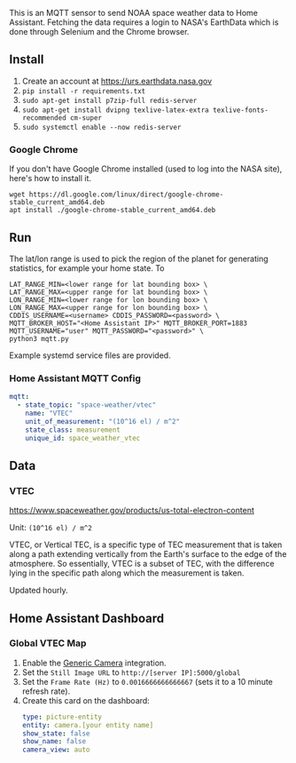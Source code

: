 This is an MQTT sensor to send NOAA space weather data to Home Assistant. Fetching the data requires a login to NASA's
EarthData which is done through Selenium and the Chrome browser.

## Install

1. Create an account at <https://urs.earthdata.nasa.gov>
2. `pip install -r requirements.txt`
3. `sudo apt-get install p7zip-full redis-server`
4. `sudo apt-get install dvipng texlive-latex-extra texlive-fonts-recommended cm-super`
5. `sudo systemctl enable --now redis-server`

### Google Chrome

If you don't have Google Chrome installed (used to log into the NASA site), here's how to install it.

```shell
wget https://dl.google.com/linux/direct/google-chrome-stable_current_amd64.deb
apt install ./google-chrome-stable_current_amd64.deb
```

## Run

The lat/lon range is used to pick the region of the planet for generating statistics, for example your home state. To

```shell
LAT_RANGE_MIN=<lower range for lat bounding box> \
LAT_RANGE_MAX=<upper range for lat bounding box> \
LON_RANGE_MIN=<lower range for lon bounding box> \
LON_RANGE_MAX=<upper range for lon bounding box> \
CDDIS_USERNAME=<username> CDDIS_PASSWORD=<password> \
MQTT_BROKER_HOST="<Home Assistant IP>" MQTT_BROKER_PORT=1883 MQTT_USERNAME="user" MQTT_PASSWORD="<password>" \
python3 mqtt.py
```

Example systemd service files are provided.

### Home Assistant MQTT Config

```yaml
mqtt:
  - state_topic: "space-weather/vtec"
    name: "VTEC"
    unit_of_measurement: "(10^16 el) / m^2"
    state_class: measurement
    unique_id: space_weather_vtec
```

## Data

### VTEC

<https://www.spaceweather.gov/products/us-total-electron-content>

Unit: `(10^16 el) / m^2`

VTEC, or Vertical TEC, is a specific type of TEC measurement that is taken along a path extending
vertically from the Earth's surface to the edge of the atmosphere. So essentially, VTEC is a subset of TEC, with the
difference lying in the specific path along which the measurement is taken.

Updated hourly.

## Home Assistant Dashboard

### Global VTEC Map

1. Enable the [Generic Camera](https://www.home-assistant.io/integrations/generic/) integration.
2. Set the `Still Image URL` to `http://[server IP]:5000/global`
3. Set the `Frame Rate (Hz)` to `0.0016666666666667` (sets it to a 10 minute refresh rate).
4. Create this card on the dashboard:
    ```yaml
    type: picture-entity
    entity: camera.[your entity name]
    show_state: false
    show_name: false
    camera_view: auto
    ```